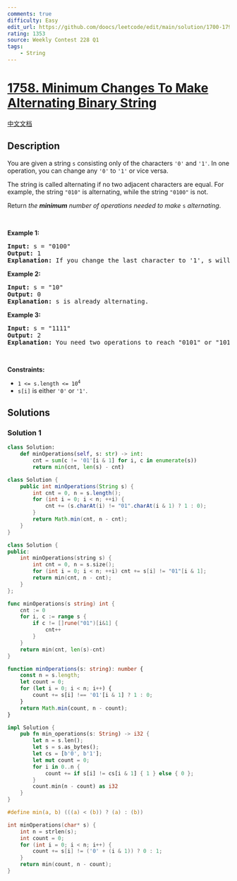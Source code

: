 ```yaml
---
comments: true
difficulty: Easy
edit_url: https://github.com/doocs/leetcode/edit/main/solution/1700-1799/1758.Minimum%20Changes%20To%20Make%20Alternating%20Binary%20String/README_EN.md
rating: 1353
source: Weekly Contest 228 Q1
tags:
    - String
---
```


# [1758. Minimum Changes To Make Alternating Binary String](https://leetcode.com/problems/minimum-changes-to-make-alternating-binary-string)

[中文文档](/solution/1700-1799/1758.Minimum%20Changes%20To%20Make%20Alternating%20Binary%20String/README.md)

## Description

<p>You are given a string <code>s</code> consisting only of the characters <code>&#39;0&#39;</code> and <code>&#39;1&#39;</code>. In one operation, you can change any <code>&#39;0&#39;</code> to <code>&#39;1&#39;</code> or vice versa.</p>

<p>The string is called alternating if no two adjacent characters are equal. For example, the string <code>&quot;010&quot;</code> is alternating, while the string <code>&quot;0100&quot;</code> is not.</p>

<p>Return <em>the <strong>minimum</strong> number of operations needed to make</em> <code>s</code> <em>alternating</em>.</p>

<p>&nbsp;</p>
<p><strong class="example">Example 1:</strong></p>

<pre>
<strong>Input:</strong> s = &quot;0100&quot;
<strong>Output:</strong> 1
<strong>Explanation:</strong> If you change the last character to &#39;1&#39;, s will be &quot;0101&quot;, which is alternating.
</pre>

<p><strong class="example">Example 2:</strong></p>

<pre>
<strong>Input:</strong> s = &quot;10&quot;
<strong>Output:</strong> 0
<strong>Explanation:</strong> s is already alternating.
</pre>

<p><strong class="example">Example 3:</strong></p>

<pre>
<strong>Input:</strong> s = &quot;1111&quot;
<strong>Output:</strong> 2
<strong>Explanation:</strong> You need two operations to reach &quot;0101&quot; or &quot;1010&quot;.
</pre>

<p>&nbsp;</p>
<p><strong>Constraints:</strong></p>

<ul>
	<li><code>1 &lt;= s.length &lt;= 10<sup>4</sup></code></li>
	<li><code>s[i]</code> is either <code>&#39;0&#39;</code> or <code>&#39;1&#39;</code>.</li>
</ul>

## Solutions

### Solution 1

<!-- tabs:start -->

```python
class Solution:
    def minOperations(self, s: str) -> int:
        cnt = sum(c != '01'[i & 1] for i, c in enumerate(s))
        return min(cnt, len(s) - cnt)
```

```java
class Solution {
    public int minOperations(String s) {
        int cnt = 0, n = s.length();
        for (int i = 0; i < n; ++i) {
            cnt += (s.charAt(i) != "01".charAt(i & 1) ? 1 : 0);
        }
        return Math.min(cnt, n - cnt);
    }
}
```

```cpp
class Solution {
public:
    int minOperations(string s) {
        int cnt = 0, n = s.size();
        for (int i = 0; i < n; ++i) cnt += s[i] != "01"[i & 1];
        return min(cnt, n - cnt);
    }
};
```

```go
func minOperations(s string) int {
	cnt := 0
	for i, c := range s {
		if c != []rune("01")[i&1] {
			cnt++
		}
	}
	return min(cnt, len(s)-cnt)
}
```

```ts
function minOperations(s: string): number {
    const n = s.length;
    let count = 0;
    for (let i = 0; i < n; i++) {
        count += s[i] !== '01'[i & 1] ? 1 : 0;
    }
    return Math.min(count, n - count);
}
```

```rust
impl Solution {
    pub fn min_operations(s: String) -> i32 {
        let n = s.len();
        let s = s.as_bytes();
        let cs = [b'0', b'1'];
        let mut count = 0;
        for i in 0..n {
            count += if s[i] != cs[i & 1] { 1 } else { 0 };
        }
        count.min(n - count) as i32
    }
}
```

```c
#define min(a, b) (((a) < (b)) ? (a) : (b))

int minOperations(char* s) {
    int n = strlen(s);
    int count = 0;
    for (int i = 0; i < n; i++) {
        count += s[i] != ('0' + (i & 1)) ? 0 : 1;
    }
    return min(count, n - count);
}
```

<!-- tabs:end -->

<!-- end -->
